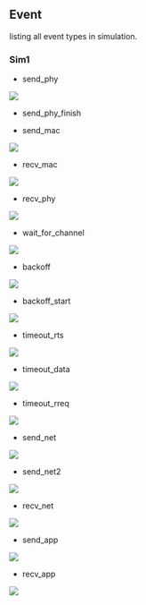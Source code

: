 ## Event

listing all event types in simulation.

### Sim1

* send_phy

![](../gliffy/sim1-send_phy.png)

* send_phy_finish

* send_mac

![](../gliffy/sim1-send_mac.png)

* recv_mac

![](../gliffy/sim1-recv_mac.png)

* recv_phy

![](../gliffy/sim1-recv_phy.png)

* wait_for_channel

![](../gliffy/sim1-wait.png)

* backoff

![](../gliffy/sim1-bo.png)

* backoff_start

![](../gliffy/sim1-bos.png)

* timeout_rts

![](../gliffy/sim1-timeout-rts.png)

* timeout_data

![](../gliffy/sim1-timeout-data.png)

* timeout_rreq

![](../gliffy/sim1-timeout-rreq.png)

* send_net

![](../gliffy/sim1-send_net.png)

* send_net2

![](../gliffy/sim1-send_net2.png)

* recv_net

![](../gliffy/sim1-recv_net.png)

* send_app

![](../gliffy/sim1-send_app.png)

* recv_app

![](../gliffy/sim1-recv_app.png)
